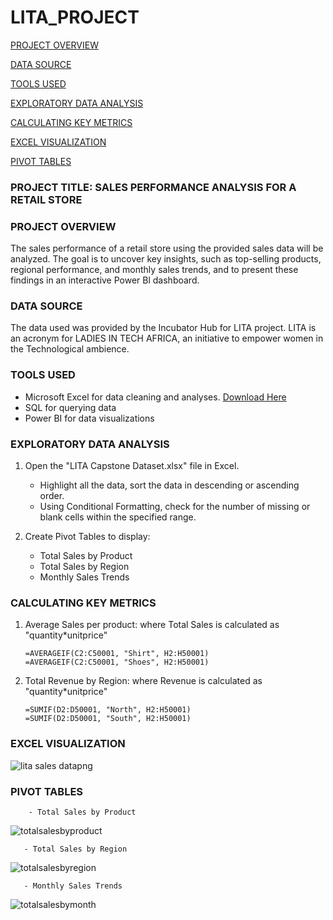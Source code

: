 # LITA_PROJECT

[PROJECT OVERVIEW](#project-overview)

[DATA SOURCE](#data-source)

[TOOLS USED](#tools-used)

[EXPLORATORY DATA ANALYSIS](#exploratory-data-analysis)

[CALCULATING KEY METRICS](#calculating-key-metrics)

[EXCEL VISUALIZATION](#excel-visualization)

[PIVOT TABLES](#pivot-tables)


### PROJECT TITLE: SALES PERFORMANCE ANALYSIS FOR A RETAIL STORE
### PROJECT OVERVIEW
The sales performance of a retail store using the provided sales data will be analyzed. The goal is to uncover key insights, such as top-selling products, regional performance, and monthly sales trends, and to present these findings in an interactive Power Bl dashboard.

### DATA SOURCE
The data used was provided by the Incubator Hub for LITA project. LITA is an acronym for LADIES IN TECH AFRICA, an initiative to empower women in the Technological ambience.
### TOOLS USED
- Microsoft Excel for data cleaning and analyses. [Download Here](www.microsoft.com)
- SQL for querying data
- Power BI for data visualizations
### EXPLORATORY DATA ANALYSIS
  1. Open the "LITA Capstone Dataset.xlsx" file in Excel.
     -  Highlight all the data, sort the data in descending or ascending order.
     - Using Conditional Formatting, check for the number of missing or blank cells within the specified range.

  2. Create Pivot Tables to display:
     - Total Sales by Product
     - Total Sales by Region
     - Monthly Sales Trends
  ### CALCULATING KEY METRICS
  1. Average Sales per product: where Total Sales is calculated as "quantity*unitprice"
     ```
     =AVERAGEIF(C2:C50001, "Shirt", H2:H50001)
     =AVERAGEIF(C2:C50001, "Shoes", H2:H50001)
     ```
  2. Total Revenue by Region: where Revenue is calculated as "quantity*unitprice"
     ```
     =SUMIF(D2:D50001, "North", H2:H50001)
     =SUMIF(D2:D50001, "South", H2:H50001)
     ```
### EXCEL VISUALIZATION
![lita sales datapng](https://github.com/user-attachments/assets/a1110135-cfeb-4553-ae22-ce4e87415468)
### PIVOT TABLES
        - Total Sales by Product
  ![totalsalesbyproduct](https://github.com/user-attachments/assets/14bd138f-0b61-4911-9b19-dc6003a5d38c)
  
       - Total Sales by Region
  ![totalsalesbyregion](https://github.com/user-attachments/assets/3899a29f-28d4-405a-9b9d-aa0f9f8155a9)

       - Monthly Sales Trends
  ![totalsalesbymonth](https://github.com/user-attachments/assets/959cc23f-501c-48df-ad9d-670603f6f3f6)


